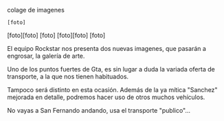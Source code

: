 colage de imagenes

	[foto]
[foto][foto]
		[foto]
[foto][foto]
	[foto]





El equipo Rockstar nos presenta dos nuevas imagenes, que pasarán a engrosar, la galería de arte.

Uno de los puntos fuertes de Gta, es sin lugar a duda la variada oferta de transporte, a la que nos tienen habituados.

Tampoco será distinto en esta ocasión. Además de la ya mítica "Sanchez" mejorada en detalle, podremos hacer uso de otros muchos vehículos.

No vayas a San Fernando andando, usa el transporte "publico"...





